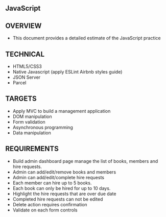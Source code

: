 ## JavaScript

## OVERVIEW
- This document provides a detailed estimate of the JavaScript practice

## TECHNICAL
- HTML5/CSS3
- Native Javascript (apply ESLint Airbnb styles guide)
- JSON Server
- Parcel

## TARGETS
- Apply MVC to build a management application
- DOM manipulation
- Form validation
- Asynchronous programming
- Data manipulation

## REQUIREMENTS

- Build admin dashboard page manage the list of books, members and hire requests.
- Admin can add/edit/remove books and members
- Admin can add/edit/complete hire requests
- Each member can hire up to 5 books.
- Each book can only be hired for up to 10 days.
- Highlight the hire requests that are over due date
- Completed hire requests can not be edited
- Delete action requires confirmation
- Validate on each form controls
